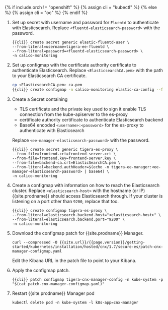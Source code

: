 {% if include.orch != "openshift" %}
  {% assign cli = "kubectl" %}
{% else %}
  {% assign cli = "oc" %}
{% endif %}

1. Set up secret with username and password for `Fluentd` to authenticate with Elasticsearch.
   Replace `<fluentd-elasticsearch-password>` with the password.
   ```
   {{cli}} create secret generic elastic-fluentd-user \
   --from-literal=username=tigera-ee-fluentd \
   --from-literal=password=<fluentd-elasticsearch-password> \
   -n calico-monitoring
   ```

1. Set up configmap with the certificate authority certificate to authenticate Elasticsearch.
   Replace `<ElasticsearchCA.pem>` with the path to your Elasticsearch CA certificate.

   ```bash
   cp <ElasticsearchCA.pem> ca.pem
   {{cli}} create configmap -n calico-monitoring elastic-ca-config --from-file=ca.pem
   ```

1. Create a Secret containing
   * TLS certificate and the private key used to sign it enable TLS connection from the kube-apiserver to the es-proxy
   * certificate authority certificate to authenticate Elasticsearch backend
   * Base64 encoded `<username>:<password>` for the es-proxy to authenticate with Elasticsearch

   Replace `<ee-manager-elasticsearch-password>` with the password.

   ```
   {{cli}} create secret generic tigera-es-proxy \
   --from-file=frontend.crt=frontend-server.crt \
   --from-file=frontend.key=frontend-server.key \
   --from-file=backend-ca.crt=ElasticSearchCA.pem \
   --from-literal=backend.authHeader=$(echo -n tigera-ee-manager:<ee-manager-elasticsearch-password> | base64) \
   -n calico-monitoring
   ```

1. Create a configmap with information on how to reach the Elasticsearch cluster.
   Replace `<elasticsearch-host>` with the hostname (or IP) {{site.prodname}} should access Elasticsearch through.
   If your cluster is listening on a port other than `9200`, replace that too.
   ```
   {{cli}} create configmap tigera-es-proxy \
   --from-literal=elasticsearch.backend.host="<elasticsearch-host>" \
   --from-literal=elasticsearch.backend.port="9200" \
   -n calico-monitoring
   ```
   
1. Download the configmap patch for {{site.prodname}} Manager.
    ```
    curl --compressed -O {{site.url}}/{{page.version}}/getting-started/kubernetes/installation/hosted/cnx/1.7/secure-es/patch-cnx-manager-configmap.yaml
    ```
    Edit the Kibana URL in the patch file to point to your Kibana.

1. Apply the configmap patch.
   ```
   {{cli}} patch configmap tigera-cnx-manager-config -n kube-system -p "$(cat patch-cnx-manager-configmap.yaml)"
   ```
1. Restart {{site.prodname}} Manager pod
   ```
   kubectl delete pod -n kube-system -l k8s-app=cnx-manager
   ```
